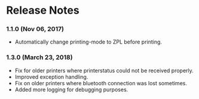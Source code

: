 <!--
#
# Licensed to the Apache Software Foundation (ASF) under one
# or more contributor license agreements.  See the NOTICE file
# distributed with this work for additional information
# regarding copyright ownership.  The ASF licenses this file
# to you under the Apache License, Version 2.0 (the
# "License"); you may not use this file except in compliance
# with the License.  You may obtain a copy of the License at
# 
# http://www.apache.org/licenses/LICENSE-2.0
# 
# Unless required by applicable law or agreed to in writing,
# software distributed under the License is distributed on an
# "AS IS" BASIS, WITHOUT WARRANTIES OR CONDITIONS OF ANY
#  KIND, either express or implied.  See the License for the
# specific language governing permissions and limitations
# under the License.
#
-->
# Release Notes

### 1.1.0 (Nov 06, 2017)
* Automatically change printing-mode to ZPL before printing.

### 1.3.0 (March 23, 2018)
* Fix for older printers where printerstatus could not be received properly.
* Improved exception handling.
* Fix on older printers where bluetooth connection was lost sometimes.
* Added more logging for debugging purposes.


